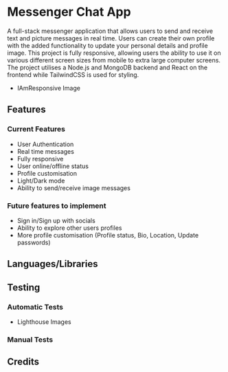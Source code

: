 # Messenger Chat App

A full-stack messenger application that allows users to send and receive text and picture messages in real time. Users can create their own profile with the added functionality to update your personal details and profile image. This project is fully responsive, allowing users the ability to use it on various different screen sizes from mobile to extra large computer screens. The project utilises a Node.js and MongoDB backend and React on the frontend while TailwindCSS is used for styling.  

- IAmResponsive Image

## Features

### Current Features

- User Authentication
- Real time messages
- Fully responsive
- User online/offline status 
- Profile customisation 
- Light/Dark mode
- Ability to send/receive image messages

### Future features to implement

- Sign in/Sign up with socials
- Ability to explore other users profiles 
- More profile customisation (Profile status, Bio, Location, Update passwords)

## Languages/Libraries

## Testing 

### Automatic Tests

- Lighthouse Images

### Manual Tests

## Credits
